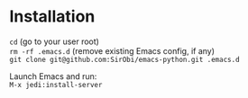 # Installation
`cd` (go to your user root)  
`rm -rf .emacs.d`  (remove existing Emacs config, if any)  
`git clone git@github.com:SirObi/emacs-python.git .emacs.d`

Launch Emacs and run:  
`M-x jedi:install-server`  